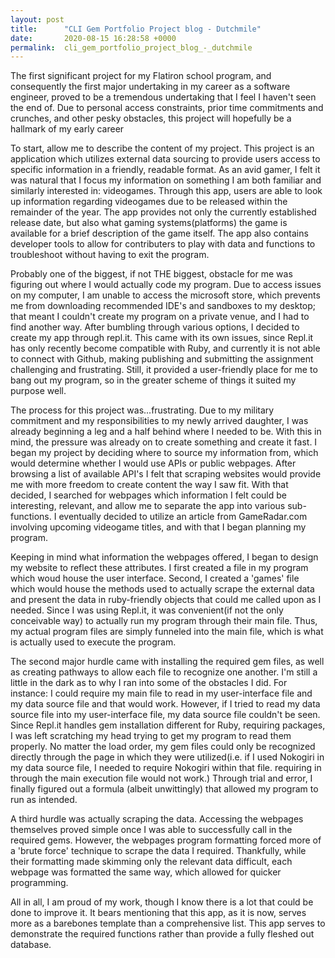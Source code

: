 ```yaml
---
layout: post
title:      "CLI Gem Portfolio Project blog - Dutchmile"
date:       2020-08-15 16:28:58 +0000
permalink:  cli_gem_portfolio_project_blog_-_dutchmile
---
```




The first significant project for my Flatiron school program, and consequently the first major undertaking in my career as a software engineer, proved to be a tremendous undertaking that I feel I haven't seen the end of. Due to personal access constraints, prior time commitments and crunches, and other pesky obstacles, this project will hopefully be a hallmark of my early career

To start, allow me to describe the content of my project. This project is an application which utilizes external data sourcing to provide users access to specific information in a friendly, readable format. As an avid gamer, I felt it was natural that I focus my information on something I am both familiar and similarly interested in: videogames. Through this app, users are able to look up information regarding videogames due to be released within the remainder of the year. The app provides not only the currently established release date, but also what gaming systems(platforms) the game is available for a brief description of the game itself. The app also contains developer tools to allow for contributers to play with data and functions to troubleshoot without having to exit the program. 

Probably one of the biggest, if not THE biggest, obstacle for me was figuring out where I would actually code my program. Due to access issues on my computer, I am unable to access the microsoft store, which prevents me from downloading recommended IDE's and sandboxes to my desktop; that meant I couldn't create my program on a private venue, and I had to find another way. After bumbling through various options, I decided to create my app through repl.it. This came with its own issues, since Repl.it has only recently become compatible with Ruby, and currently it is not able to connect with Github, making publishing and submitting the assignment challenging and frustrating. Still, it provided a user-friendly place for me to bang out my program, so in the greater scheme of things it suited my purpose well.

The process for this project was...frustrating. Due to my military commitment and my responsibilities to my newly arrived daughter, I was already beginning a leg and a half behind where I needed to be. With this in mind, the pressure was already on to create something and create it fast. I began my project by deciding where to source my information from, which would determine whether I would use APIs or public webpages. After browsing a list of available API's I felt that scraping websites would provide me with more freedom to create content the way I saw fit. With that decided, I searched for webpages which information I felt could be interesting, relevant, and allow me to separate the app into various sub-functions. I eventually decided to utilize an article from GameRadar.com involving upcoming videogame titles, and with that I began planning my program.

Keeping in mind what information the webpages offered, I began to design my website to reflect these attributes. I first created a file in my program which woud house the user interface. Second, I created a 'games' file which would house the methods used to actually scrape the external data and present the data in ruby-friendly objects that could me called upon as I needed. Since I was using Repl.it, it was convenient(if not the only conceivable way) to actually run my program through their main file. Thus, my actual program files are simply funneled into the main file, which is what is actually used to execute the program.

The second major hurdle came with installing the required gem files, as well as creating pathways to allow each file to recognize one another. I'm still a little in the dark as to why I ran into some of the obstacles I did. For instance: I could require my main file to read in my user-interface file and my data source file and that would work. However, if I tried to read my data source file into my user-interface file, my data source file couldn't be seen. Since Repl.it handles gem installation different for Ruby, requiring packages, I was left scratching my head trying to get my program to read them properly. No matter the load order, my gem files could only be recognized directly through the page in which they were utilized(i.e. if I used Nokogiri in my data source file, I needed to require Nokogiri within that file. requiring in through the main execution file would not work.) Through trial and error, I finally figured out a formula (albeit unwittingly) that allowed my program to run as intended.

A third hurdle was actually scraping the data. Accessing the webpages themselves proved simple once I was able to successfully call in the required gems. However, the webpages program formatting forced more of a 'brute force' technique to scrape the data I required. Thankfully, while their formatting made skimming only the relevant data difficult, each webpage was formatted the same way, which allowed for quicker programming.

All in all, I am proud of my work, though I know there is a lot that could be done to improve it. It bears mentioning that this app, as it is now, serves more as a barebones template than a comprehensive list. This app serves to demonstrate the required functions rather than provide a fully fleshed out database. 
